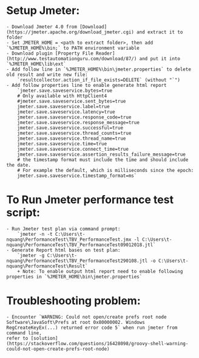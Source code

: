 # Setup Jmeter:
	- Download Jmeter 4.0 from [Download](https://jmeter.apache.org/download_jmeter.cgi) and extract it to folder
	- Set JMETER_HOME = <path to extract folder>, then add `%JMETER_HOME%\bin;` to PATH environment variable	
	- Download plugin [Property File Reader](http://www.testautomationguru.com/download/87/) and put it into `%JMETER_HOME\lib\ext`
	- Add follow line in `%JMETER_HOME%\bin\jmeter.properties` to delete old result and write new file:
		`resultcollector.action_if_file_exists=DELETE` (without "`")
	- Add follow properties line to enable generate html report
		`jmeter.save.saveservice.bytes=true
		# Only available with HttpClient4
		#jmeter.save.saveservice.sent_bytes=true
		jmeter.save.saveservice.label=true
		jmeter.save.saveservice.latency=true
		jmeter.save.saveservice.response_code=true
		jmeter.save.saveservice.response_message=true
		jmeter.save.saveservice.successful=true
		jmeter.save.saveservice.thread_counts=true
		jmeter.save.saveservice.thread_name=true
		jmeter.save.saveservice.time=true
		jmeter.save.saveservice.connect_time=true
		jmeter.save.saveservice.assertion_results_failure_message=true
		# the timestamp format must include the time and should include the date.
		# For example the default, which is milliseconds since the epoch: 
		jmeter.save.saveservice.timestamp_format=ms`
# To Run Jmeter performance test script:
	- Run Jmeter test plan via command prompt:
		`jmeter -n -t C:\Users\t-nquang\PerformanceTest\TBV_PerformanceTest.jmx -l C:\Users\t-nquang\PerformanceTest\TBV_PerformanceTest09012018.jtl`
	- Generate Report html bases on test plan:			
		`jmeter -g C:\Users\t-nquang\PerformanceTest\TBV_PerformanceTest290108.jtl -o C:\Users\t-nquang\PerformanceTest\Result`
		+ Note: To enable output html report need to enable following properties in `%JMETER_HOME\bin\jmeter.properties`
			

# Troubleshooting problem:
	- Encounter `WARNING: Could not open/create prefs root node Software\JavaSoft\Prefs at root 0x80000002. Windows RegCreateKeyEx(...) returned error code 5` when run jmeter from command line, 
	refer to [solution](https://stackoverflow.com/questions/16428098/groovy-shell-warning-could-not-open-create-prefs-root-node)
	
